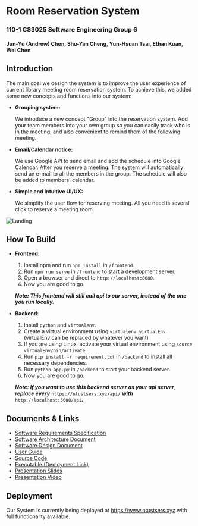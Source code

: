 # Room Reservation System
### 110-1 CS3025 Software Engineering Group 6
#### Jun-Yu (Andrew) Chen, Shu-Yan Cheng, Yun-Hsuan Tsai, Ethan Kuan, Wei Chen

## Introduction
The main goal we design the system is to improve the user experience of current library meeting room reservation system. To achieve this, we added some new concepts and functions into our system:
- **Grouping system:**

     We introduce a new concept "Group" into the reservation system. Add your team members into your own group so you can easily track who is in the meeting, and also convenient to remind them of the following meeting.
     
- **Email/Calendar notice:**

     We use Google API to send email and add the schedule into Google Calendar.  After you reserve a meeting. The system will automatically send an e-mail to all the members in the group. The schedule will also be added to members' calendar.
     
- **Simple and Intuitive UI/UX:**
     
     We simplify the user flow for reserving meeting. All you need is several click to reserve a meeting room.

![Landing](https://user-images.githubusercontent.com/64970325/150075022-592d76ca-3046-4818-b7c5-65a1a1dd3fa6.png)

## How To Build
- **Frontend**: 
     1. Install npm and run ``npm install`` in ``/frontend``. 
     2. Run ``npm run serve`` in ``/frontend`` to start a development server. 
     3. Open a browser and direct to ``http://localhost:8080``. 
     4. Now you are good to go. 
     
     ___Note: This frontend will still call api to our server, instead of the one you run locally.___
- **Backend**: 
     1. Install ``python`` and ``virtualenv``. 
     2. Create a virtual environment using ``virtualenv virtualEnv``. (virtualEnv can be replaced by whatever you want)
     3. If you are using Linux, activate your virtual environment using ``source virtualEnv/bin/activate``. 
     4. Run ``pip install -r requirement.txt`` in ``/backend`` to install all necessary dependencies. 
     5. Run ``python app.py`` in ``/backend`` to start your backend server. 
     6. Now you are good to go. 
    
     ___Note: If you want to use this backend server as your api server, replace every___ ``https://ntustsers.xyz/api/`` ___with___ ``http://localhost:5000/api``___.___
## Documents & Links
-   [Software Requirements Specification](https://drive.google.com/file/d/16P3u-TN29-a_zdGoybNxbZJS0BSj8QMu/view?usp=sharing)
-   [Software Architecture Document](https://drive.google.com/file/d/1u8kIYB3H1p1x4A8SMqJynv2mRLd7J2Jz/view?usp=sharing)
-   [Software Design Document](https://drive.google.com/file/d/1WpE52fKBgNV14rL6fBHWNQ9GAAQQ2PTi/view?usp=sharing)
-   [User Guide](https://drive.google.com/file/d/1a1CDlHIwFV-G35-sFf2DcpUd0SS1DqOy/view?usp=sharing)
-   [Source Code](https://drive.google.com/file/d/1y2fEyNlyEN3SeHiuH0cuWj57fDhghAc3/view?usp=sharing)
-   [Executable (Deployment Link)](https://www.ntustsers.xyz)
-   [Presentation Slides](https://drive.google.com/file/d/1uNfKhgFXfIXfwSGeXhlK35-MhsRvUbMY/view?usp=sharing)
-   [Presentation Video](https://youtu.be/LAXDKqn0O7o)
## Deployment
Our System is currently being deployed at https://www.ntustsers.xyz with full functionality available.
